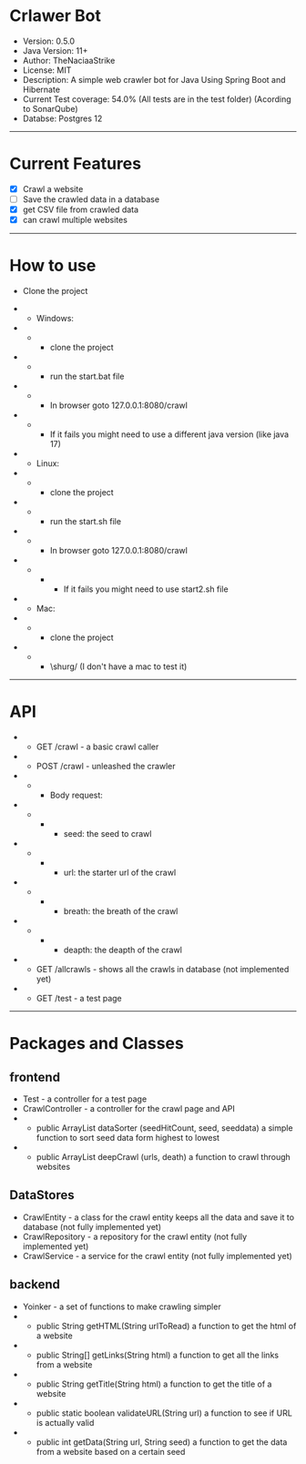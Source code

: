 # Crlawer Bot
- Version: 0.5.0
- Java Version: 11+
- Author: TheNaciaaStrike
- License: MIT
- Description: A simple web crawler bot for Java Using Spring Boot and Hibernate
- Current Test coverage: 54.0% (All tests are in the test folder) (Acording to SonarQube)
- Databse: Postgres 12
---
# Current Features
- [x] Crawl a website
- [ ] Save the crawled data in a database
- [X] get CSV file from crawled data
- [X] can crawl multiple websites

---
# How to use

- Clone the project
- - Windows: 
- - - clone the project
- - - run the start.bat file
- - - In browser goto 127.0.0.1:8080/crawl
- - - If it fails you might need to use a different java version (like java 17)
- - Linux:
- - - clone the project
- - - run the start.sh file
- - - In browser goto 127.0.0.1:8080/crawl
- - - - If it fails you might need to use start2.sh file

- - Mac:
- - - clone the project
- - - \shurg/ (I don't have a mac to test it)

- - -
# API
- - GET /crawl - a basic crawl caller
- - POST /crawl - unleashed the crawler
- - - Body request:
- - - - seed: the seed to crawl
- - - - url: the starter url of the crawl
- - - - breath: the breath of the crawl
- - - - deapth: the deapth of the crawl
- - GET /allcrawls - shows all the crawls in database (not implemented yet)
- - GET /test - a test page
---
# Packages and Classes
## frontend

- Test - a controller for a test page
- CrawlController - a controller for the crawl page and API
- - public ArrayList dataSorter (seedHitCount, seed, seeddata) a simple function to sort seed data form highest to lowest
- - public ArrayList deepCrawl (urls, death) a function to crawl through websites
## DataStores
- CrawlEntity - a class for the crawl entity keeps all the data and save it to database (not fully implemented yet)
- CrawlRepository - a repository for the crawl entity (not fully implemented yet)
- CrawlService - a service for the crawl entity (not fully implemented yet)
## backend
- Yoinker - a set of functions to make crawling simpler
- - public String getHTML(String urlToRead) a function to get the html of a website
- - public String[] getLinks(String html) a function to get all the links from a website
- - public String getTitle(String html) a function to get the title of a website
- - public static boolean validateURL(String url) a function to see if URL is actually valid
- - public int getData(String url, String seed) a function to get the data from a website based on a certain seed

